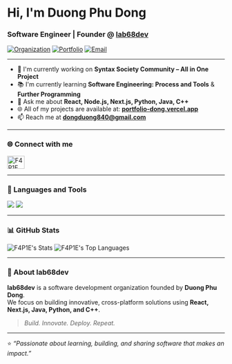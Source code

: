 # Hi, I'm Duong Phu Dong

### Software Engineer | Founder @ [lab68dev](https://github.com/lab68dev)

[![Organization](https://img.shields.io/badge/Organization-lab68dev-blue)](https://github.com/lab68dev)
[![Portfolio](https://img.shields.io/badge/Portfolio-Visit%20Now-brightgreen)](https://portfolio-dong.vercel.app/)
[![Email](https://img.shields.io/badge/Contact-dongduong840%40gmail.com-orange)](mailto:dongduong840@gmail.com)

---

- 🔭 I'm currently working on **Syntax Society Community – All in One Project**
- 📚 I'm currently learning **Software Engineering: Process and Tools** & **Further Programming**
- 💬 Ask me about **React, Node.js, Next.js, Python, Java, C++**
- 🌐 All of my projects are available at: [**portfolio-dong.vercel.app**](https://portfolio-dong.vercel.app/)
- 📫 Reach me at **dongduong840@gmail.com**

---

### 🌐 Connect with me
<p align="left">
  <a href="https://github.com/F4P1E" target="_blank">
    <img align="center" src="https://raw.githubusercontent.com/rahuldkjain/github-profile-readme-generator/master/src/images/icons/Social/github.svg" alt="F4P1E" height="30" width="40" />
  </a>
</p>

---

### 🧰 Languages and Tools
<p align="left">
  <img src="https://skillicons.dev/icons?i=react,nextjs,js,ts,nodejs,python,java,cpp,html,css,docker,git,mongodb,mysql,postgres,linux,spring,express" />
  <img src="https://skillicons.dev/icons?i=firebase,flutter,figma,graphql,tensorflow,pytorch,scikitlearn,anaconda,opencv,jenkins,postman" />
</p>

---

### 📊 GitHub Stats
![F4P1E's Stats](https://github-readme-stats.vercel.app/api?username=F4P1E&theme=default&show_icons=true&hide_border=true&count_private=true)
![F4P1E's Top Languages](https://github-readme-stats.vercel.app/api/top-langs/?username=F4P1E&theme=default&show_icons=true&hide_border=true&layout=compact)

---

### 🧩 About lab68dev
**lab68dev** is a software development organization founded by **Duong Phu Dong**.  
We focus on building innovative, cross-platform solutions using **React, Next.js, Java, Python, and C++**.  
> *Build. Innovate. Deploy. Repeat.*

---

⭐️ *“Passionate about learning, building, and sharing software that makes an impact.”*
